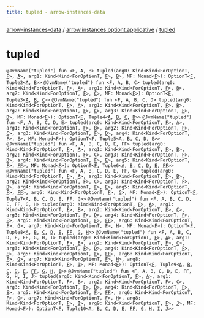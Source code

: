 ```yaml
---
title: tupled - arrow-instances-data
---
```


[arrow-instances-data](../index.html) / [arrow.instances.optiont.applicative](index.html) / [tupled](./tupled.html)

# tupled

`@JvmName("tupled") fun <F, A, B> tupled(arg0: Kind<Kind<ForOptionT, `[`F`](tupled.html#F)`>, `[`A`](tupled.html#A)`>, arg1: Kind<Kind<ForOptionT, `[`F`](tupled.html#F)`>, `[`B`](tupled.html#B)`>, MF: Monad<`[`F`](tupled.html#F)`>): OptionT<`[`F`](tupled.html#F)`, Tuple2<`[`A`](tupled.html#A)`, `[`B`](tupled.html#B)`>>`
`@JvmName("tupled") fun <F, A, B, C> tupled(arg0: Kind<Kind<ForOptionT, `[`F`](tupled.html#F)`>, `[`A`](tupled.html#A)`>, arg1: Kind<Kind<ForOptionT, `[`F`](tupled.html#F)`>, `[`B`](tupled.html#B)`>, arg2: Kind<Kind<ForOptionT, `[`F`](tupled.html#F)`>, `[`C`](tupled.html#C)`>, MF: Monad<`[`F`](tupled.html#F)`>): OptionT<`[`F`](tupled.html#F)`, Tuple3<`[`A`](tupled.html#A)`, `[`B`](tupled.html#B)`, `[`C`](tupled.html#C)`>>`
`@JvmName("tupled") fun <F, A, B, C, D> tupled(arg0: Kind<Kind<ForOptionT, `[`F`](tupled.html#F)`>, `[`A`](tupled.html#A)`>, arg1: Kind<Kind<ForOptionT, `[`F`](tupled.html#F)`>, `[`B`](tupled.html#B)`>, arg2: Kind<Kind<ForOptionT, `[`F`](tupled.html#F)`>, `[`C`](tupled.html#C)`>, arg3: Kind<Kind<ForOptionT, `[`F`](tupled.html#F)`>, `[`D`](tupled.html#D)`>, MF: Monad<`[`F`](tupled.html#F)`>): OptionT<`[`F`](tupled.html#F)`, Tuple4<`[`A`](tupled.html#A)`, `[`B`](tupled.html#B)`, `[`C`](tupled.html#C)`, `[`D`](tupled.html#D)`>>`
`@JvmName("tupled") fun <F, A, B, C, D, E> tupled(arg0: Kind<Kind<ForOptionT, `[`F`](tupled.html#F)`>, `[`A`](tupled.html#A)`>, arg1: Kind<Kind<ForOptionT, `[`F`](tupled.html#F)`>, `[`B`](tupled.html#B)`>, arg2: Kind<Kind<ForOptionT, `[`F`](tupled.html#F)`>, `[`C`](tupled.html#C)`>, arg3: Kind<Kind<ForOptionT, `[`F`](tupled.html#F)`>, `[`D`](tupled.html#D)`>, arg4: Kind<Kind<ForOptionT, `[`F`](tupled.html#F)`>, `[`E`](tupled.html#E)`>, MF: Monad<`[`F`](tupled.html#F)`>): OptionT<`[`F`](tupled.html#F)`, Tuple5<`[`A`](tupled.html#A)`, `[`B`](tupled.html#B)`, `[`C`](tupled.html#C)`, `[`D`](tupled.html#D)`, `[`E`](tupled.html#E)`>>`
`@JvmName("tupled") fun <F, A, B, C, D, E, FF> tupled(arg0: Kind<Kind<ForOptionT, `[`F`](tupled.html#F)`>, `[`A`](tupled.html#A)`>, arg1: Kind<Kind<ForOptionT, `[`F`](tupled.html#F)`>, `[`B`](tupled.html#B)`>, arg2: Kind<Kind<ForOptionT, `[`F`](tupled.html#F)`>, `[`C`](tupled.html#C)`>, arg3: Kind<Kind<ForOptionT, `[`F`](tupled.html#F)`>, `[`D`](tupled.html#D)`>, arg4: Kind<Kind<ForOptionT, `[`F`](tupled.html#F)`>, `[`E`](tupled.html#E)`>, arg5: Kind<Kind<ForOptionT, `[`F`](tupled.html#F)`>, `[`FF`](tupled.html#FF)`>, MF: Monad<`[`F`](tupled.html#F)`>): OptionT<`[`F`](tupled.html#F)`, Tuple6<`[`A`](tupled.html#A)`, `[`B`](tupled.html#B)`, `[`C`](tupled.html#C)`, `[`D`](tupled.html#D)`, `[`E`](tupled.html#E)`, `[`FF`](tupled.html#FF)`>>`
`@JvmName("tupled") fun <F, A, B, C, D, E, FF, G> tupled(arg0: Kind<Kind<ForOptionT, `[`F`](tupled.html#F)`>, `[`A`](tupled.html#A)`>, arg1: Kind<Kind<ForOptionT, `[`F`](tupled.html#F)`>, `[`B`](tupled.html#B)`>, arg2: Kind<Kind<ForOptionT, `[`F`](tupled.html#F)`>, `[`C`](tupled.html#C)`>, arg3: Kind<Kind<ForOptionT, `[`F`](tupled.html#F)`>, `[`D`](tupled.html#D)`>, arg4: Kind<Kind<ForOptionT, `[`F`](tupled.html#F)`>, `[`E`](tupled.html#E)`>, arg5: Kind<Kind<ForOptionT, `[`F`](tupled.html#F)`>, `[`FF`](tupled.html#FF)`>, arg6: Kind<Kind<ForOptionT, `[`F`](tupled.html#F)`>, `[`G`](tupled.html#G)`>, MF: Monad<`[`F`](tupled.html#F)`>): OptionT<`[`F`](tupled.html#F)`, Tuple7<`[`A`](tupled.html#A)`, `[`B`](tupled.html#B)`, `[`C`](tupled.html#C)`, `[`D`](tupled.html#D)`, `[`E`](tupled.html#E)`, `[`FF`](tupled.html#FF)`, `[`G`](tupled.html#G)`>>`
`@JvmName("tupled") fun <F, A, B, C, D, E, FF, G, H> tupled(arg0: Kind<Kind<ForOptionT, `[`F`](tupled.html#F)`>, `[`A`](tupled.html#A)`>, arg1: Kind<Kind<ForOptionT, `[`F`](tupled.html#F)`>, `[`B`](tupled.html#B)`>, arg2: Kind<Kind<ForOptionT, `[`F`](tupled.html#F)`>, `[`C`](tupled.html#C)`>, arg3: Kind<Kind<ForOptionT, `[`F`](tupled.html#F)`>, `[`D`](tupled.html#D)`>, arg4: Kind<Kind<ForOptionT, `[`F`](tupled.html#F)`>, `[`E`](tupled.html#E)`>, arg5: Kind<Kind<ForOptionT, `[`F`](tupled.html#F)`>, `[`FF`](tupled.html#FF)`>, arg6: Kind<Kind<ForOptionT, `[`F`](tupled.html#F)`>, `[`G`](tupled.html#G)`>, arg7: Kind<Kind<ForOptionT, `[`F`](tupled.html#F)`>, `[`H`](tupled.html#H)`>, MF: Monad<`[`F`](tupled.html#F)`>): OptionT<`[`F`](tupled.html#F)`, Tuple8<`[`A`](tupled.html#A)`, `[`B`](tupled.html#B)`, `[`C`](tupled.html#C)`, `[`D`](tupled.html#D)`, `[`E`](tupled.html#E)`, `[`FF`](tupled.html#FF)`, `[`G`](tupled.html#G)`, `[`H`](tupled.html#H)`>>`
`@JvmName("tupled") fun <F, A, B, C, D, E, FF, G, H, I> tupled(arg0: Kind<Kind<ForOptionT, `[`F`](tupled.html#F)`>, `[`A`](tupled.html#A)`>, arg1: Kind<Kind<ForOptionT, `[`F`](tupled.html#F)`>, `[`B`](tupled.html#B)`>, arg2: Kind<Kind<ForOptionT, `[`F`](tupled.html#F)`>, `[`C`](tupled.html#C)`>, arg3: Kind<Kind<ForOptionT, `[`F`](tupled.html#F)`>, `[`D`](tupled.html#D)`>, arg4: Kind<Kind<ForOptionT, `[`F`](tupled.html#F)`>, `[`E`](tupled.html#E)`>, arg5: Kind<Kind<ForOptionT, `[`F`](tupled.html#F)`>, `[`FF`](tupled.html#FF)`>, arg6: Kind<Kind<ForOptionT, `[`F`](tupled.html#F)`>, `[`G`](tupled.html#G)`>, arg7: Kind<Kind<ForOptionT, `[`F`](tupled.html#F)`>, `[`H`](tupled.html#H)`>, arg8: Kind<Kind<ForOptionT, `[`F`](tupled.html#F)`>, `[`I`](tupled.html#I)`>, MF: Monad<`[`F`](tupled.html#F)`>): OptionT<`[`F`](tupled.html#F)`, Tuple9<`[`A`](tupled.html#A)`, `[`B`](tupled.html#B)`, `[`C`](tupled.html#C)`, `[`D`](tupled.html#D)`, `[`E`](tupled.html#E)`, `[`FF`](tupled.html#FF)`, `[`G`](tupled.html#G)`, `[`H`](tupled.html#H)`, `[`I`](tupled.html#I)`>>`
`@JvmName("tupled") fun <F, A, B, C, D, E, FF, G, H, I, J> tupled(arg0: Kind<Kind<ForOptionT, `[`F`](tupled.html#F)`>, `[`A`](tupled.html#A)`>, arg1: Kind<Kind<ForOptionT, `[`F`](tupled.html#F)`>, `[`B`](tupled.html#B)`>, arg2: Kind<Kind<ForOptionT, `[`F`](tupled.html#F)`>, `[`C`](tupled.html#C)`>, arg3: Kind<Kind<ForOptionT, `[`F`](tupled.html#F)`>, `[`D`](tupled.html#D)`>, arg4: Kind<Kind<ForOptionT, `[`F`](tupled.html#F)`>, `[`E`](tupled.html#E)`>, arg5: Kind<Kind<ForOptionT, `[`F`](tupled.html#F)`>, `[`FF`](tupled.html#FF)`>, arg6: Kind<Kind<ForOptionT, `[`F`](tupled.html#F)`>, `[`G`](tupled.html#G)`>, arg7: Kind<Kind<ForOptionT, `[`F`](tupled.html#F)`>, `[`H`](tupled.html#H)`>, arg8: Kind<Kind<ForOptionT, `[`F`](tupled.html#F)`>, `[`I`](tupled.html#I)`>, arg9: Kind<Kind<ForOptionT, `[`F`](tupled.html#F)`>, `[`J`](tupled.html#J)`>, MF: Monad<`[`F`](tupled.html#F)`>): OptionT<`[`F`](tupled.html#F)`, Tuple10<`[`A`](tupled.html#A)`, `[`B`](tupled.html#B)`, `[`C`](tupled.html#C)`, `[`D`](tupled.html#D)`, `[`E`](tupled.html#E)`, `[`FF`](tupled.html#FF)`, `[`G`](tupled.html#G)`, `[`H`](tupled.html#H)`, `[`I`](tupled.html#I)`, `[`J`](tupled.html#J)`>>`